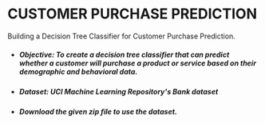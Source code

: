 # CUSTOMER PURCHASE PREDICTION
Building a Decision Tree Classifier for Customer Purchase Prediction.

- ##### Objective: To create a decision tree classifier that can predict whether a customer will purchase a product or service based on their demographic and behavioral data.
- ##### Dataset:  UCI Machine Learning Repository's Bank dataset
- ##### Download the given zip file to use the dataset.
